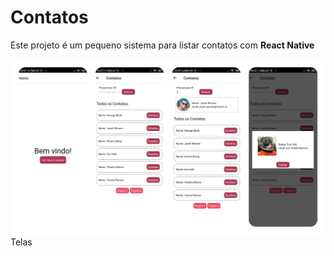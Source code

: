 # Contatos

Este projeto é um pequeno sistema para listar contatos com **React Native**


![Contatos](src/../assets/telas.png)
Telas